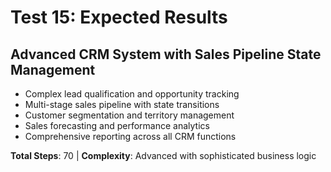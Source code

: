 # Test 15: Expected Results

## Advanced CRM System with Sales Pipeline State Management
- Complex lead qualification and opportunity tracking
- Multi-stage sales pipeline with state transitions
- Customer segmentation and territory management
- Sales forecasting and performance analytics
- Comprehensive reporting across all CRM functions

**Total Steps**: 70 | **Complexity**: Advanced with sophisticated business logic